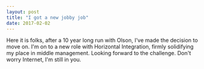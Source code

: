 ```yaml
---
layout: post
title: "I got a new jobby job"
date: 2017-02-02
---
```


<p>Here it is folks, after a 10 year long run with Olson, I've made the decision to move on. I'm on to a new role with Horizontal Integration, firmly solidifying my place in middle management. Looking forward to the challenge. Don't worry Internet, I'm still in you.</p>

